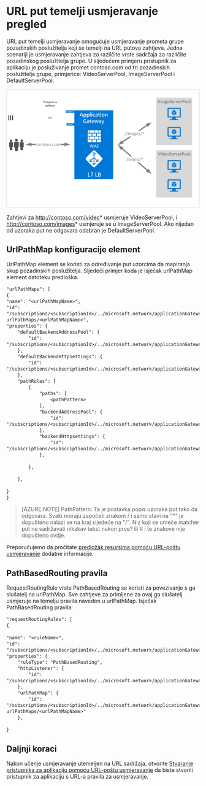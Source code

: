<properties
   pageTitle="Koji se temelji na URL usmjeravanje pregled sadržaja | Microsoft Azure"
   description="Ova stranica sadrži pregled utemeljen na URL pristupnika aplikacije usmjeravanja sadržaja, UrlPathMap konfiguraciju i PathBasedRouting pravilo."
   documentationCenter="na"
   services="application-gateway"
   authors="georgewallace"
   manager="carmonm"
   editor="tysonn"/>
<tags
   ms.service="application-gateway"
   ms.devlang="na"
   ms.topic="hero-article"
   ms.tgt_pltfrm="na"
   ms.workload="infrastructure-services"
   ms.date="10/25/2016"
   ms.author="gwallace"/>

# <a name="url-path-based-routing-overview"></a>URL put temelji usmjeravanje pregled

URL put temelji usmjeravanje omogućuje usmjeravanje prometa grupe pozadinskih poslužitelja koji se temelji na URL putova zahtjeva. Jedna scenariji je usmjeravanje zahtjeva za različite vrste sadržaja za različite pozadinskog poslužitelja grupe.
U sljedećem primjeru pristupnik za aplikaciju je posluživanje promet contoso.com od tri pozadinskih poslužitelja grupe, primjerice: VideoServerPool, ImageServerPool i DefaultServerPool.

![imageURLroute](./media/application-gateway-url-route-overview/figure1.png)

Zahtjevi za http://contoso.com/video* usmjeruje VideoServerPool, i http://contoso.com/images* usmjeruje se u ImageServerPool. Ako nijedan od uzoraka put ne odgovara odabran je DefaultServerPool.

## <a name="urlpathmap-configuration-element"></a>UrlPathMap konfiguracije element

UrlPathMap element se koristi za određivanje put uzorcima da mapiranja skup pozadinskih poslužitelja. Sljedeći primjer koda je isječak urlPathMap element datoteku predloška.

    "urlPathMaps": [
    {
    "name": "<urlPathMapName>",
    "id": "/subscriptions/<subscriptionId>/../microsoft.network/applicationGateways/<gatewayName>/ urlPathMaps/<urlPathMapName>",
    "properties": {
        "defaultBackendAddressPool": {
            "id": "/subscriptions/<subscriptionId>/../microsoft.network/applicationGateways/<gatewayName>/backendAddressPools/<poolName>"
        },
        "defaultBackendHttpSettings": {
            "id": "/subscriptions/<subscriptionId>/../microsoft.network/applicationGateways/<gatewayName>/backendHttpSettingsList/<settingsName>"
        },
        "pathRules": [
            {
                "paths": [
                    <pathPattern>
                ],
                "backendAddressPool": {
                    "id": "/subscriptions/<subscriptionId>/../microsoft.network/applicationGateways/<gatewayName>/backendAddressPools/<poolName2>"
                },
                "backendHttpsettings": {
                    "id": "/subscriptions/<subscriptionId>/../microsoft.network/applicationGateways/<gatewayName>/backendHttpsettingsList/<settingsName2>"
                },

            },

        ],

    }
    }
    

>[AZURE.NOTE] PathPattern: Ta je postavka popis uzoraka put tako da odgovara. Svaki moraju započeti znakom / i samo stavi na "*" je dopušteno nalazi se na kraj sljedeće na "/". Niz koji se umeće matcher put ne sadržavati nikakav tekst nakon prve? ili # i te znakove nije dopušteno ovdje. 

Preporučujemo da pročitate [predložak resursima pomoću URL-poštu usmjeravanje](https://azure.microsoft.com/documentation/templates/201-application-gateway-url-path-based-routing) dodatne informacije.

## <a name="pathbasedrouting-rule"></a>PathBasedRouting pravila

RequestRoutingRule vrste PathBasedRouting se koristi za povezivanje s ga slušatelj na urlPathMap. Sve zahtjeve za primljene za ovaj ga slušatelj usmjeruje na temelju pravila naveden u urlPathMap.
Isječak PathBasedRouting pravila:

    "requestRoutingRules": [
    {

    "name": "<ruleName>",
    "id": "/subscriptions/<subscriptionId>/../microsoft.network/applicationGateways/<gatewayName>/requestRoutingRules/<ruleName>",
    "properties": {
        "ruleType": "PathBasedRouting",
        "httpListener": {
            "id": "/subscriptions/<subscriptionId>/../microsoft.network/applicationGateways/<gatewayName>/httpListeners/<listenerName>"
        },
        "urlPathMap": {
            "id": "/subscriptions/<subscriptionId>/../microsoft.network/applicationGateways/<gatewayName>/ urlPathMaps/<urlPathMapName>"
        },

    }
    
## <a name="next-steps"></a>Daljnji koraci

Nakon učenje usmjeravanje utemeljen na URL sadržaja, otvorite [Stvaranje pristupnika za aplikaciju pomoću URL-poštu usmjeravanje](application-gateway-create-url-route-portal.md) da biste stvorili pristupnik za aplikaciju s URL-a pravila za usmjeravanje.
